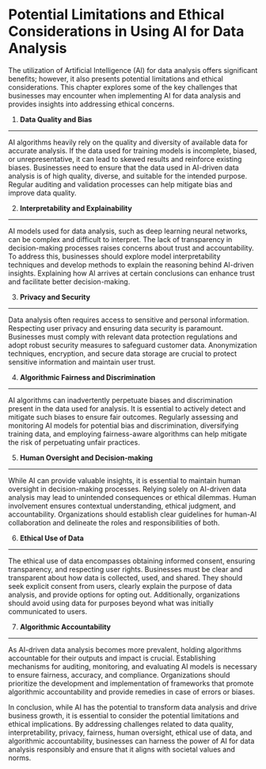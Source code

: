 Potential Limitations and Ethical Considerations in Using AI for Data Analysis
==============================================================================

The utilization of Artificial Intelligence (AI) for data analysis offers significant benefits; however, it also presents potential limitations and ethical considerations. This chapter explores some of the key challenges that businesses may encounter when implementing AI for data analysis and provides insights into addressing ethical concerns.

1. **Data Quality and Bias**
----------------------------

AI algorithms heavily rely on the quality and diversity of available data for accurate analysis. If the data used for training models is incomplete, biased, or unrepresentative, it can lead to skewed results and reinforce existing biases. Businesses need to ensure that the data used in AI-driven data analysis is of high quality, diverse, and suitable for the intended purpose. Regular auditing and validation processes can help mitigate bias and improve data quality.

2. **Interpretability and Explainability**
------------------------------------------

AI models used for data analysis, such as deep learning neural networks, can be complex and difficult to interpret. The lack of transparency in decision-making processes raises concerns about trust and accountability. To address this, businesses should explore model interpretability techniques and develop methods to explain the reasoning behind AI-driven insights. Explaining how AI arrives at certain conclusions can enhance trust and facilitate better decision-making.

3. **Privacy and Security**
---------------------------

Data analysis often requires access to sensitive and personal information. Respecting user privacy and ensuring data security is paramount. Businesses must comply with relevant data protection regulations and adopt robust security measures to safeguard customer data. Anonymization techniques, encryption, and secure data storage are crucial to protect sensitive information and maintain user trust.

4. **Algorithmic Fairness and Discrimination**
----------------------------------------------

AI algorithms can inadvertently perpetuate biases and discrimination present in the data used for analysis. It is essential to actively detect and mitigate such biases to ensure fair outcomes. Regularly assessing and monitoring AI models for potential bias and discrimination, diversifying training data, and employing fairness-aware algorithms can help mitigate the risk of perpetuating unfair practices.

5. **Human Oversight and Decision-making**
------------------------------------------

While AI can provide valuable insights, it is essential to maintain human oversight in decision-making processes. Relying solely on AI-driven data analysis may lead to unintended consequences or ethical dilemmas. Human involvement ensures contextual understanding, ethical judgment, and accountability. Organizations should establish clear guidelines for human-AI collaboration and delineate the roles and responsibilities of both.

6. **Ethical Use of Data**
--------------------------

The ethical use of data encompasses obtaining informed consent, ensuring transparency, and respecting user rights. Businesses must be clear and transparent about how data is collected, used, and shared. They should seek explicit consent from users, clearly explain the purpose of data analysis, and provide options for opting out. Additionally, organizations should avoid using data for purposes beyond what was initially communicated to users.

7. **Algorithmic Accountability**
---------------------------------

As AI-driven data analysis becomes more prevalent, holding algorithms accountable for their outputs and impact is crucial. Establishing mechanisms for auditing, monitoring, and evaluating AI models is necessary to ensure fairness, accuracy, and compliance. Organizations should prioritize the development and implementation of frameworks that promote algorithmic accountability and provide remedies in case of errors or biases.

In conclusion, while AI has the potential to transform data analysis and drive business growth, it is essential to consider the potential limitations and ethical implications. By addressing challenges related to data quality, interpretability, privacy, fairness, human oversight, ethical use of data, and algorithmic accountability, businesses can harness the power of AI for data analysis responsibly and ensure that it aligns with societal values and norms.
